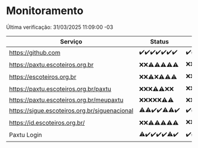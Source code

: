 # Monitoramento

Última verificação: 31/03/2025 11:09:00 -03

|Serviço|Status|Últimas 24h|
|---|---|---|
|https://github.com|<span title="2025-03-24: OK=23">✔️</span><span title="2025-03-25: OK=23">✔️</span><span title="2025-03-26: OK=23">✔️</span><span title="2025-03-27: OK=23">✔️</span><span title="2025-03-28: OK=23">✔️</span><span title="2025-03-29: OK=23">✔️</span><span title="2025-03-30: OK=14">✔️</span>|<span title="30/03/2025 12:07:00 -03 : 200">✔️</span><span title="30/03/2025 13:09:00 -03 : 200">✔️</span><span title="30/03/2025 14:07:00 -03 : 200">✔️</span><span title="30/03/2025 15:10:00 -03 : 200">✔️</span><span title="30/03/2025 16:06:00 -03 : 200">✔️</span><span title="30/03/2025 17:09:00 -03 : 200">✔️</span><span title="30/03/2025 18:08:00 -03 : 200">✔️</span><span title="30/03/2025 19:07:00 -03 : 200">✔️</span><span title="30/03/2025 20:08:00 -03 : 200">✔️</span><span title="30/03/2025 21:46:00 -03 : 200">✔️</span><span title="30/03/2025 23:24:00 -03 : 200">✔️</span><span title="31/03/2025 00:30:00 -03 : 200">✔️</span><span title="31/03/2025 01:11:00 -03 : 200">✔️</span><span title="31/03/2025 02:10:00 -03 : 200">✔️</span><span title="31/03/2025 03:13:00 -03 : 200">✔️</span><span title="31/03/2025 04:09:00 -03 : 200">✔️</span><span title="31/03/2025 05:13:00 -03 : 200">✔️</span><span title="31/03/2025 06:10:00 -03 : 200">✔️</span><span title="31/03/2025 07:10:00 -03 : 200">✔️</span><span title="31/03/2025 08:07:00 -03 : 200">✔️</span><span title="31/03/2025 09:17:00 -03 : 200">✔️</span><span title="31/03/2025 10:20:00 -03 : 200">✔️</span><span title="31/03/2025 11:09:00 -03 : 200">✔️</span>|
|https://paxtu.escoteiros.org.br|<span title="2025-03-24: Falhas=23">❌</span><span title="2025-03-25: Falhas=23">❌</span><span title="2025-03-26: OK=2, Falhas=21">⚠️</span><span title="2025-03-27: OK=8, Falhas=15">⚠️</span><span title="2025-03-28: OK=2, Falhas=21">⚠️</span><span title="2025-03-29: OK=3, Falhas=20">⚠️</span><span title="2025-03-30: OK=2, Falhas=12">⚠️</span>|<span title="30/03/2025 12:07:00 -03 : 403">❌</span><span title="30/03/2025 13:09:00 -03 : 403">❌</span><span title="30/03/2025 14:07:00 -03 : 403">❌</span><span title="30/03/2025 15:10:00 -03 : 200">✔️</span><span title="30/03/2025 16:06:00 -03 : 403">❌</span><span title="30/03/2025 17:09:00 -03 : 200">✔️</span><span title="30/03/2025 18:08:00 -03 : 403">❌</span><span title="30/03/2025 19:07:00 -03 : 200">✔️</span><span title="30/03/2025 20:08:00 -03 : 403">❌</span><span title="30/03/2025 21:46:00 -03 : 200">✔️</span><span title="30/03/2025 23:24:00 -03 : 403">❌</span><span title="31/03/2025 00:30:00 -03 : 403">❌</span><span title="31/03/2025 01:11:00 -03 : 403">❌</span><span title="31/03/2025 02:10:00 -03 : 403">❌</span><span title="31/03/2025 03:13:00 -03 : 200">✔️</span><span title="31/03/2025 04:09:00 -03 : 403">❌</span><span title="31/03/2025 05:13:00 -03 : 403">❌</span><span title="31/03/2025 06:10:00 -03 : 403">❌</span><span title="31/03/2025 07:10:00 -03 : 403">❌</span><span title="31/03/2025 08:07:00 -03 : 403">❌</span><span title="31/03/2025 09:17:00 -03 : 403">❌</span><span title="31/03/2025 10:20:00 -03 : 200">✔️</span><span title="31/03/2025 11:09:00 -03 : 403">❌</span>|
|https://escoteiros.org.br|<span title="2025-03-24: Falhas=23">❌</span><span title="2025-03-25: Falhas=23">❌</span><span title="2025-03-26: OK=1, Falhas=22">⚠️</span><span title="2025-03-27: Falhas=23">❌</span><span title="2025-03-28: OK=1, Falhas=22">⚠️</span><span title="2025-03-29: OK=1, Falhas=22">⚠️</span><span title="2025-03-30: OK=1, Falhas=13">⚠️</span>|<span title="30/03/2025 12:07:00 -03 : 403">❌</span><span title="30/03/2025 13:09:00 -03 : 403">❌</span><span title="30/03/2025 14:07:00 -03 : 403">❌</span><span title="30/03/2025 15:10:00 -03 : 403">❌</span><span title="30/03/2025 16:06:00 -03 : 403">❌</span><span title="30/03/2025 17:09:00 -03 : 403">❌</span><span title="30/03/2025 18:08:00 -03 : 403">❌</span><span title="30/03/2025 19:07:00 -03 : 403">❌</span><span title="30/03/2025 20:08:00 -03 : 403">❌</span><span title="30/03/2025 21:46:00 -03 : 403">❌</span><span title="30/03/2025 23:24:00 -03 : 403">❌</span><span title="31/03/2025 00:30:00 -03 : 200">✔️</span><span title="31/03/2025 01:11:00 -03 : 403">❌</span><span title="31/03/2025 02:10:00 -03 : 403">❌</span><span title="31/03/2025 03:13:00 -03 : 403">❌</span><span title="31/03/2025 04:09:00 -03 : 403">❌</span><span title="31/03/2025 05:13:00 -03 : 403">❌</span><span title="31/03/2025 06:10:00 -03 : 403">❌</span><span title="31/03/2025 07:10:00 -03 : 403">❌</span><span title="31/03/2025 08:07:00 -03 : 403">❌</span><span title="31/03/2025 09:17:00 -03 : 403">❌</span><span title="31/03/2025 10:20:00 -03 : 403">❌</span><span title="31/03/2025 11:09:00 -03 : 403">❌</span>|
|https://paxtu.escoteiros.org.br/paxtu|<span title="2025-03-24: Falhas=23">❌</span><span title="2025-03-25: Falhas=23">❌</span><span title="2025-03-26: Falhas=23">❌</span><span title="2025-03-27: OK=2, Falhas=21">⚠️</span><span title="2025-03-28: OK=2, Falhas=21">⚠️</span><span title="2025-03-29: Falhas=23">❌</span><span title="2025-03-30: Falhas=14">❌</span>|<span title="30/03/2025 12:07:00 -03 : 403">❌</span><span title="30/03/2025 13:09:00 -03 : 403">❌</span><span title="30/03/2025 14:07:00 -03 : 200">✔️</span><span title="30/03/2025 15:10:00 -03 : 403">❌</span><span title="30/03/2025 16:06:00 -03 : 403">❌</span><span title="30/03/2025 17:09:00 -03 : 403">❌</span><span title="30/03/2025 18:08:00 -03 : 403">❌</span><span title="30/03/2025 19:07:00 -03 : 403">❌</span><span title="30/03/2025 20:08:00 -03 : 403">❌</span><span title="30/03/2025 21:46:00 -03 : 403">❌</span><span title="30/03/2025 23:24:00 -03 : 403">❌</span><span title="31/03/2025 00:30:00 -03 : 403">❌</span><span title="31/03/2025 01:11:00 -03 : 403">❌</span><span title="31/03/2025 02:10:00 -03 : 403">❌</span><span title="31/03/2025 03:13:00 -03 : 403">❌</span><span title="31/03/2025 04:09:00 -03 : 403">❌</span><span title="31/03/2025 05:13:00 -03 : 403">❌</span><span title="31/03/2025 06:10:00 -03 : 200">✔️</span><span title="31/03/2025 07:10:00 -03 : 403">❌</span><span title="31/03/2025 08:07:00 -03 : 403">❌</span><span title="31/03/2025 09:17:00 -03 : 403">❌</span><span title="31/03/2025 10:20:00 -03 : 200">✔️</span><span title="31/03/2025 11:09:00 -03 : 403">❌</span>|
|https://paxtu.escoteiros.org.br/meupaxtu|<span title="2025-03-24: Falhas=23">❌</span><span title="2025-03-25: Falhas=23">❌</span><span title="2025-03-26: Falhas=23">❌</span><span title="2025-03-27: Falhas=23">❌</span><span title="2025-03-28: Falhas=23">❌</span><span title="2025-03-29: OK=1, Falhas=22">⚠️</span><span title="2025-03-30: OK=1, Falhas=13">⚠️</span>|<span title="30/03/2025 12:07:00 -03 : 403">❌</span><span title="30/03/2025 13:09:00 -03 : 403">❌</span><span title="30/03/2025 14:07:00 -03 : 403">❌</span><span title="30/03/2025 15:10:00 -03 : 403">❌</span><span title="30/03/2025 16:06:00 -03 : 403">❌</span><span title="30/03/2025 17:09:00 -03 : 403">❌</span><span title="30/03/2025 18:08:00 -03 : 403">❌</span><span title="30/03/2025 19:07:00 -03 : 403">❌</span><span title="30/03/2025 20:08:00 -03 : 403">❌</span><span title="30/03/2025 21:46:00 -03 : 403">❌</span><span title="30/03/2025 23:24:00 -03 : 403">❌</span><span title="31/03/2025 00:30:00 -03 : 403">❌</span><span title="31/03/2025 01:11:00 -03 : 403">❌</span><span title="31/03/2025 02:10:00 -03 : 403">❌</span><span title="31/03/2025 03:13:00 -03 : 403">❌</span><span title="31/03/2025 04:09:00 -03 : 403">❌</span><span title="31/03/2025 05:13:00 -03 : 403">❌</span><span title="31/03/2025 06:10:00 -03 : 403">❌</span><span title="31/03/2025 07:10:00 -03 : 403">❌</span><span title="31/03/2025 08:07:00 -03 : 403">❌</span><span title="31/03/2025 09:17:00 -03 : 403">❌</span><span title="31/03/2025 10:20:00 -03 : 403">❌</span><span title="31/03/2025 11:09:00 -03 : 502">❌</span>|
|https://sigue.escoteiros.org.br/siguenacional|<span title="2025-03-24: OK=22, Falhas=1">⚠️</span><span title="2025-03-25: OK=22, Falhas=1">⚠️</span><span title="2025-03-26: OK=23">✔️</span><span title="2025-03-27: OK=23">✔️</span><span title="2025-03-28: OK=22, Falhas=1">⚠️</span><span title="2025-03-29: OK=22, Falhas=1">⚠️</span><span title="2025-03-30: OK=14">✔️</span>|<span title="30/03/2025 12:07:00 -03 : 200">✔️</span><span title="30/03/2025 13:09:00 -03 : 200">✔️</span><span title="30/03/2025 14:07:00 -03 : 200">✔️</span><span title="30/03/2025 15:10:00 -03 : 200">✔️</span><span title="30/03/2025 16:06:00 -03 : 200">✔️</span><span title="30/03/2025 17:09:00 -03 : 200">✔️</span><span title="30/03/2025 18:08:00 -03 : 200">✔️</span><span title="30/03/2025 19:07:00 -03 : 200">✔️</span><span title="30/03/2025 20:08:00 -03 : 200">✔️</span><span title="30/03/2025 21:46:00 -03 : 200">✔️</span><span title="30/03/2025 23:24:00 -03 : 200">✔️</span><span title="31/03/2025 00:30:00 -03 : 200">✔️</span><span title="31/03/2025 01:11:00 -03 : 200">✔️</span><span title="31/03/2025 02:10:00 -03 : 200">✔️</span><span title="31/03/2025 03:13:00 -03 : 200">✔️</span><span title="31/03/2025 04:09:00 -03 : 200">✔️</span><span title="31/03/2025 05:13:00 -03 : 200">✔️</span><span title="31/03/2025 06:10:00 -03 : 200">✔️</span><span title="31/03/2025 07:10:00 -03 : 200">✔️</span><span title="31/03/2025 08:07:00 -03 : 200">✔️</span><span title="31/03/2025 09:17:00 -03 : 200">✔️</span><span title="31/03/2025 10:20:00 -03 : 200">✔️</span><span title="31/03/2025 11:09:00 -03 : 502">❌</span>|
|https://id.escoteiros.org.br/|<span title="2025-03-24: Falhas=23">❌</span><span title="2025-03-25: Falhas=23">❌</span><span title="2025-03-26: OK=2, Falhas=21">⚠️</span><span title="2025-03-27: OK=7, Falhas=16">⚠️</span><span title="2025-03-28: OK=6, Falhas=17">⚠️</span><span title="2025-03-29: OK=4, Falhas=19">⚠️</span><span title="2025-03-30: OK=1, Falhas=13">⚠️</span>|<span title="30/03/2025 12:07:00 -03 : 403">❌</span><span title="30/03/2025 13:09:00 -03 : 403">❌</span><span title="30/03/2025 14:07:00 -03 : 200">✔️</span><span title="30/03/2025 15:10:00 -03 : 403">❌</span><span title="30/03/2025 16:06:00 -03 : 200">✔️</span><span title="30/03/2025 17:09:00 -03 : 403">❌</span><span title="30/03/2025 18:08:00 -03 : 200">✔️</span><span title="30/03/2025 19:07:00 -03 : 403">❌</span><span title="30/03/2025 20:08:00 -03 : 403">❌</span><span title="30/03/2025 21:46:00 -03 : 403">❌</span><span title="30/03/2025 23:24:00 -03 : 403">❌</span><span title="31/03/2025 00:30:00 -03 : 403">❌</span><span title="31/03/2025 01:11:00 -03 : 403">❌</span><span title="31/03/2025 02:10:00 -03 : 403">❌</span><span title="31/03/2025 03:13:00 -03 : 403">❌</span><span title="31/03/2025 04:09:00 -03 : 200">✔️</span><span title="31/03/2025 05:13:00 -03 : 200">✔️</span><span title="31/03/2025 06:10:00 -03 : 403">❌</span><span title="31/03/2025 07:10:00 -03 : 403">❌</span><span title="31/03/2025 08:07:00 -03 : 403">❌</span><span title="31/03/2025 09:17:00 -03 : 403">❌</span><span title="31/03/2025 10:20:00 -03 : 200">✔️</span><span title="31/03/2025 11:09:00 -03 : 403">❌</span>|
|Paxtu Login|<span title="2025-03-24: OK=22, Falhas=1">⚠️</span><span title="2025-03-25: OK=23">✔️</span><span title="2025-03-26: OK=23">✔️</span><span title="2025-03-27: OK=23">✔️</span><span title="2025-03-28: OK=23">✔️</span><span title="2025-03-29: OK=22, Falhas=1">⚠️</span><span title="2025-03-30: OK=14">✔️</span>|<span title="30/03/2025 12:07:00 -03 : 200">✔️</span><span title="30/03/2025 13:09:00 -03 : 200">✔️</span><span title="30/03/2025 14:07:00 -03 : 200">✔️</span><span title="30/03/2025 15:10:00 -03 : 200">✔️</span><span title="30/03/2025 16:06:00 -03 : 200">✔️</span><span title="30/03/2025 17:09:00 -03 : 200">✔️</span><span title="30/03/2025 18:08:00 -03 : 200">✔️</span><span title="30/03/2025 19:07:00 -03 : 200">✔️</span><span title="30/03/2025 20:08:00 -03 : 200">✔️</span><span title="30/03/2025 21:46:00 -03 : 200">✔️</span><span title="30/03/2025 23:24:00 -03 : 200">✔️</span><span title="31/03/2025 00:30:00 -03 : 200">✔️</span><span title="31/03/2025 01:11:00 -03 : 200">✔️</span><span title="31/03/2025 02:10:00 -03 : 200">✔️</span><span title="31/03/2025 03:13:00 -03 : 200">✔️</span><span title="31/03/2025 04:09:00 -03 : 200">✔️</span><span title="31/03/2025 05:13:00 -03 : 200">✔️</span><span title="31/03/2025 06:10:00 -03 : 200">✔️</span><span title="31/03/2025 07:10:00 -03 : 200">✔️</span><span title="31/03/2025 08:07:00 -03 : 200">✔️</span><span title="31/03/2025 09:17:00 -03 : 200">✔️</span><span title="31/03/2025 10:20:00 -03 : 200">✔️</span><span title="31/03/2025 11:09:00 -03 : 502">❌</span>|
